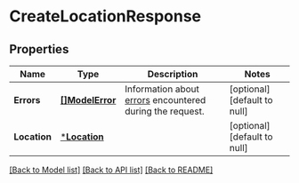 # CreateLocationResponse

## Properties
Name | Type | Description | Notes
------------ | ------------- | ------------- | -------------
**Errors** | [**[]ModelError**](Error.md) | Information about [errors](https://developer.squareup.com/docs/build-basics/handling-errors) encountered during the request. | [optional] [default to null]
**Location** | [***Location**](Location.md) |  | [optional] [default to null]

[[Back to Model list]](../README.md#documentation-for-models) [[Back to API list]](../README.md#documentation-for-api-endpoints) [[Back to README]](../README.md)

